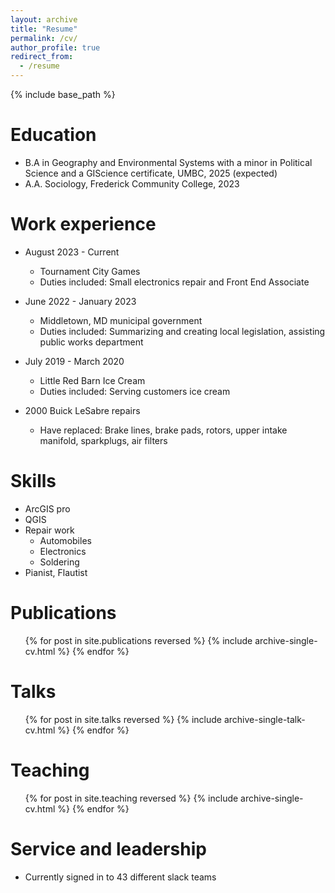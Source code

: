 ```yaml
---
layout: archive
title: "Resume"
permalink: /cv/
author_profile: true
redirect_from:
  - /resume
---
```


{% include base_path %}

Education
======
* B.A in Geography and Environmental Systems with a minor in Political Science and a GIScience certificate, UMBC, 2025 (expected)
* A.A. Sociology, Frederick Community College, 2023

Work experience
======
* August 2023 - Current
  * Tournament City Games
  * Duties included: Small electronics repair and Front End Associate

* June 2022 - January 2023
  * Middletown, MD municipal government
  * Duties included: Summarizing and creating local legislation, assisting public works department

* July 2019 - March 2020
  * Little Red Barn Ice Cream
  * Duties included: Serving customers ice cream

* 2000 Buick LeSabre repairs
  * Have replaced: Brake lines, brake pads, rotors, upper intake manifold, sparkplugs, air filters

  
Skills
======
* ArcGIS pro
* QGIS
* Repair work
  * Automobiles
  * Electronics
  * Soldering
* Pianist, Flautist

Publications
======
  <ul>{% for post in site.publications reversed %}
    {% include archive-single-cv.html %}
  {% endfor %}</ul>
  
Talks
======
  <ul>{% for post in site.talks reversed %}
    {% include archive-single-talk-cv.html  %}
  {% endfor %}</ul>
  
Teaching
======
  <ul>{% for post in site.teaching reversed %}
    {% include archive-single-cv.html %}
  {% endfor %}</ul>
  
Service and leadership
======
* Currently signed in to 43 different slack teams
